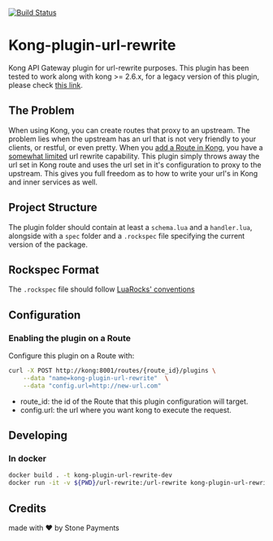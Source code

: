 [![Build Status](https://travis-ci.org/stone-payments/kong-plugin-url-rewrite.svg?branch=master)](https://travis-ci.org/stone-payments/kong-plugin-url-rewrite)

# Kong-plugin-url-rewrite

Kong API Gateway plugin for url-rewrite purposes. This plugin has been tested to work along with kong >= 2.6.x, for a legacy version of this plugin, please check [this link](https://github.com/stone-payments/kong-plugin-url-rewrite/tree/legacy/v0).

## The Problem

When using Kong, you can create routes that proxy to an upstream. The problem lies when the upstream has an url that is not very friendly to your clients, or restful, or even pretty. When you [add a Route in Kong](https://docs.konghq.com/0.14.x/admin-api/#add-route), you have a [somewhat limited](https://docs.konghq.com/0.14.x/proxy/#routes-and-matching-capabilities) url rewrite capability. This plugin simply throws away the url set in Kong route and uses the url set in it's configuration to proxy to the upstream. This gives you full freedom as to how to write your url's in Kong and inner services as well.

## Project Structure

The plugin folder should contain at least a `schema.lua` and a `handler.lua`, alongside with a `spec` folder and a `.rockspec` file specifying the current version of the package.

## Rockspec Format

The `.rockspec` file should follow [LuaRocks' conventions](https://github.com/luarocks/luarocks/wiki/Rockspec-format)

## Configuration

### Enabling the plugin on a Route

Configure this plugin on a Route with:

```bash
curl -X POST http://kong:8001/routes/{route_id}/plugins \
    --data "name=kong-plugin-url-rewrite"  \
    --data "config.url=http://new-url.com"
```

- route_id: the id of the Route that this plugin configuration will target.
- config.url: the url where you want kong to execute the request.

## Developing

### In docker

```bash
docker build . -t kong-plugin-url-rewrite-dev
docker run -it -v ${PWD}/url-rewrite:/url-rewrite kong-plugin-url-rewrite-dev bash
```

## Credits

made with :heart: by Stone Payments
